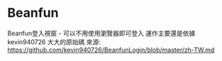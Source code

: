 # Beanfun

Beanfun登入視窗 - 可以不用使用瀏覽器即可登入
運作主要還是依據 kevin940726 大大的原始碼
來源: https://github.com/kevin940726/BeanfunLogin/blob/master/zh-TW.md
